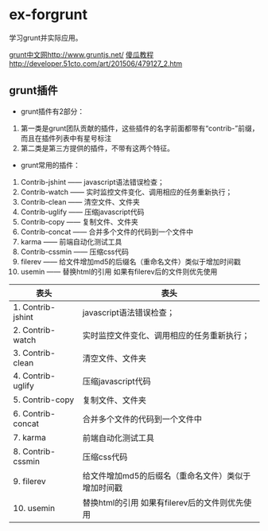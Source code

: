 # ex-forgrunt
学习grunt并实际应用。

[grunt中文网](http://www.gruntjs.net/)http://www.gruntjs.net/
[傻瓜教程](http://developer.51cto.com/art/201506/479127_2.htm)http://developer.51cto.com/art/201506/479127_2.htm

## grunt插件

* grunt插件有2部分：

1. 第一类是grunt团队贡献的插件，这些插件的名字前面都带有“contrib-”前缀，而且在插件列表中有星号标注
2. 第二类是第三方提供的插件，不带有这两个特征。


* grunt常用的插件：

1. Contrib-jshint —— javascript语法错误检查；
2. Contrib-watch  —— 实时监控文件变化、调用相应的任务重新执行；
3. Contrib-clean  —— 清空文件、文件夹
4. Contrib-uglify —— 压缩javascript代码
5. Contrib-copy   —— 复制文件、文件夹
6. Contrib-concat —— 合并多个文件的代码到一个文件中
7. karma          —— 前端自动化测试工具
8. Contrib-cssmin —— 压缩css代码
9. filerev        —— 给文件增加md5的后缀名（重命名文件）类似于增加时间戳
10. usemin        —— 替换html的引用 如果有filerev后的文件则优先使用

  表头            | 表头
  -------------   | -------------
1. Contrib-jshint | javascript语法错误检查；
2. Contrib-watch  | 实时监控文件变化、调用相应的任务重新执行；
3. Contrib-clean  | 清空文件、文件夹
4. Contrib-uglify | 压缩javascript代码
5. Contrib-copy   | 复制文件、文件夹
6. Contrib-concat | 合并多个文件的代码到一个文件中
7. karma          | 前端自动化测试工具
8. Contrib-cssmin | 压缩css代码
9. filerev        | 给文件增加md5的后缀名（重命名文件）类似于增加时间戳
10. usemin        | 替换html的引用 如果有filerev后的文件则优先使用

